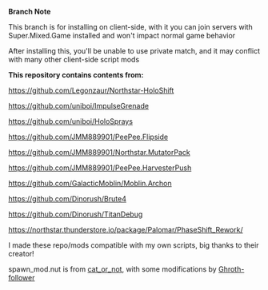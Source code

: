 **Branch Note**

This branch is for installing on client-side, with it you can join servers with Super.Mixed.Game installed and won't impact normal game behavior

After installing this, you'll be unable to use private match, and it may conflict with many other client-side script mods


**This repository contains contents from:**

https://github.com/Legonzaur/Northstar-HoloShift

https://github.com/uniboi/ImpulseGrenade

https://github.com/uniboi/HoloSprays

https://github.com/JMM889901/PeePee.Flipside

https://github.com/JMM889901/Northstar.MutatorPack

https://github.com/JMM889901/PeePee.HarvesterPush

https://github.com/GalacticMoblin/Moblin.Archon

https://github.com/Dinorush/Brute4

https://github.com/Dinorush/TitanDebug

https://northstar.thunderstore.io/package/Palomar/PhaseShift_Rework/

I made these repo/mods compatible with my own scripts, big thanks to their creator!

spawn_mod.nut is from [cat_or_not](https://github.com/catornot), with some modifications by [Ghroth-follower](https://github.com/Ghroth-follower)
